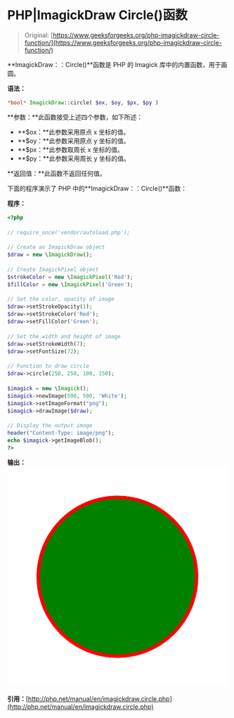 # PHP|ImagickDraw Circle()函数

> Original: [https://www.geeksforgeeks.org/php-imagickdraw-circle-function/](https://www.geeksforgeeks.org/php-imagickdraw-circle-function/)

**ImagickDraw：：Circle()**函数是 PHP 的 Imagick 库中的内置函数，用于画圆。

**语法：**

```php
*bool* ImagickDraw::circle( $ox, $oy, $px, $py )
```

**参数：**此函数接受上述四个参数，如下所述：

*   **$ox：**此参数采用原点 x 坐标的值。
*   **$oy：**此参数采用原点 y 坐标的值。
*   **$px：**此参数取周长 x 坐标的值。
*   **$py：**此参数采用周长 y 坐标的值。

**返回值：**此函数不返回任何值。

下面的程序演示了 PHP 中的**ImagickDraw：：Circle()**函数：

**程序：**

```php
<?php

// require_once('vendor/autoload.php');

// Create an ImagickDraw object
$draw = new \ImagickDraw();

// Create ImagickPixel object
$strokeColor = new \ImagickPixel('Red');
$fillColor = new \ImagickPixel('Green');

// Set the color, opacity of image
$draw->setStrokeOpacity(1);
$draw->setStrokeColor('Red');
$draw->setFillColor('Green');

// Set the width and height of image
$draw->setStrokeWidth(7);
$draw->setFontSize(72);

// Function to draw circle 
$draw->circle(250, 250, 100, 150);

$imagick = new \Imagick();
$imagick->newImage(500, 500, 'White');
$imagick->setImageFormat("png");
$imagick->drawImage($draw);

// Display the output image
header("Content-Type: image/png");
echo $imagick->getImageBlob();
?>
```

**输出：**
![](img/bbe444520b2de1d53a144dc386fda080.png)

**引用：**[http://php.net/manual/en/imagickdraw.circle.php](http://php.net/manual/en/imagickdraw.circle.php)